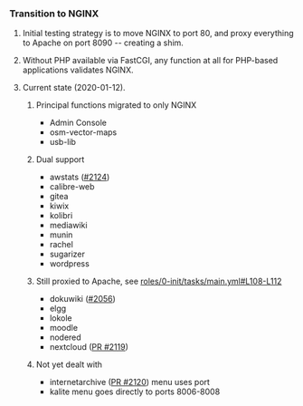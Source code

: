 ### Transition to NGINX

1. Initial testing strategy is to move NGINX to port 80, and proxy everything to Apache on port 8090 -- creating a shim.

2. Without PHP available via FastCGI, any function at all for PHP-based applications validates NGINX.

3. Current state (2020-01-12).

   1. Principal functions migrated to only NGINX
      * Admin Console
      * osm-vector-maps
      * usb-lib

   2. Dual support
      * awstats ([#2124](https://github.com/iiab/iiab/issues/2124))
      * calibre-web
      * gitea
      * kiwix
      * kolibri
      * mediawiki
      * munin
      * rachel
      * sugarizer
      * wordpress

   3. Still proxied to Apache, see [roles/0-init/tasks/main.yml#L108-L112](../0-init/tasks/main.yml#L108-L112)
      * dokuwiki ([#2056](https://github.com/iiab/iiab/issues/2056))
      * elgg
      * lokole
      * moodle
      * nodered
      * nextcloud ([PR #2119](https://github.com/iiab/iiab/pull/2119))

   4. Not yet dealt with
      * internetarchive ([PR #2120](https://github.com/iiab/iiab/pull/2120)) menu uses port
      * kalite  menu goes directly to ports 8006-8008
